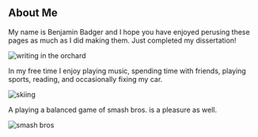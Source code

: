 ## About Me

My name is Benjamin Badger and I hope you have enjoyed perusing these pages as much as I did making them.  Just completed my dissertation!

![writing in the orchard]({{https://blbadger.github.io}}orchard.JPG)

In my free time I enjoy playing music, spending time with friends, playing sports, reading, and occasionally fixing my car. 

![skiing]({{https://blbadger.github.io}}/assets/images/skiing.jpg)

A playing a balanced game of smash bros. is a pleasure as well.

![smash bros]({{https://blbadger.github.io}}/assets/images/smash_bros.png)






